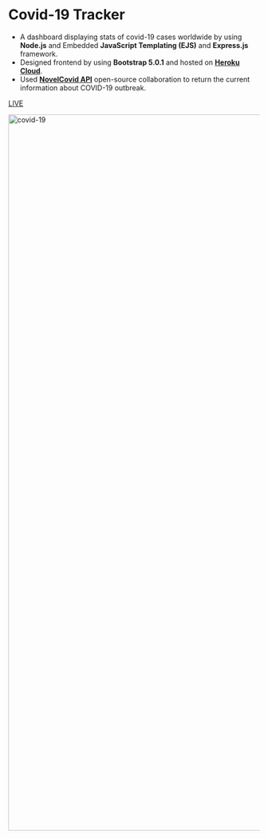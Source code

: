 # Covid-19 Tracker


*	A dashboard displaying stats of covid-19 cases worldwide by using **Node.js** and Embedded **JavaScript Templating (EJS)** and **Express.js** framework.
* Designed frontend by using **Bootstrap 5.0.1** and hosted on **[Heroku Cloud](https://dashboard.heroku.com/)**.
*	Used **[NovelCovid API](https://www.npmjs.com/package/novelcovid)** open-source collaboration to return the current information about COVID-19 outbreak.

[LIVE](https://covid-19-trakker.herokuapp.com/)

<img width="1434" alt="covid-19" src="https://user-images.githubusercontent.com/74743176/121620303-f5681200-ca1e-11eb-884b-1c8922a5706b.png">


